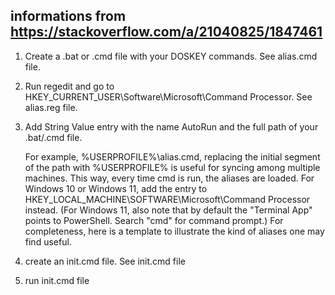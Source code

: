 ## informations from https://stackoverflow.com/a/21040825/1847461

1. Create a .bat or .cmd file with your DOSKEY commands. See alias.cmd file.

2. Run regedit and go to HKEY_CURRENT_USER\Software\Microsoft\Command Processor. See alias.reg file.

3. Add String Value entry with the name AutoRun and the full path of your .bat/.cmd file.

   For example, %USERPROFILE%\alias.cmd, replacing the initial segment of the path with %USERPROFILE% is useful for syncing among multiple machines.
   This way, every time cmd is run, the aliases are loaded.
   For Windows 10 or Windows 11, add the entry to HKEY_LOCAL_MACHINE\SOFTWARE\Microsoft\Command Processor instead.
   (For Windows 11, also note that by default the "Terminal App" points to PowerShell. Search "cmd" for command prompt.)
   For completeness, here is a template to illustrate the kind of aliases one may find useful.

3. create an init.cmd file. See init.cmd file
4. run init.cmd file
